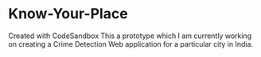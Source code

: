 # Know-Your-Place
Created with CodeSandbox
This a prototype which I am currently working on creating a Crime Detection Web application for a particular city in India.
